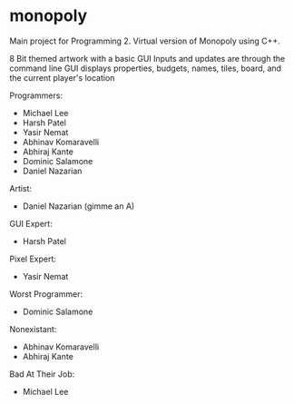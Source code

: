 # monopoly
Main project for Programming 2. Virtual version of Monopoly using C++.

8 Bit themed artwork with a basic GUI
Inputs and updates are through the command line
GUI displays properties, budgets, names, tiles, board, and the current player's location

Programmers:
- Michael Lee
- Harsh Patel
- Yasir Nemat
- Abhinav Komaravelli
- Abhiraj Kante
- Dominic Salamone
- Daniel Nazarian

Artist:
- Daniel Nazarian (gimme an A)

GUI Expert:
- Harsh Patel

Pixel Expert:
- Yasir Nemat

Worst Programmer:
- Dominic Salamone

Nonexistant:
- Abhinav Komaravelli
- Abhiraj Kante

Bad At Their Job:
- Michael Lee